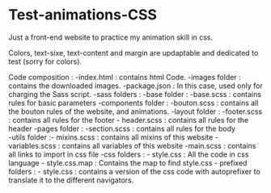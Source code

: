 # Test-animations-CSS
Just a front-end website to practice my animation skill in css.

Colors, text-sixe, text-content and margin are updaptable and dedicated to test (sorry for colors). 

Code composition : 
    -index.html : contains html Code.
    -images folder : contains the downloaded images.
    -package.json : In this case, used only for charging the Sass script.
    -sass folders : -base folder : -base.scss : contains rules for basic parameters
                    -components folder : -bouton.scss : contains all the bouton rules of the website, and animations.
                    -layout folder : -footer.scss : contains all rules for the footer
                                    - header.scss : contains all rules for the header
                    -pages folder : -section.scss : contains all rules for the body                                   
                    -utils folder :- mixins.scss : contains all mixins of this website
                                    - variables.scss : contains all variables of this website
                    -main.scss : contains all links to import in css file
    -css folders : - style.css : All the code in css language
                    - style.css.map : Contains the map to find style.css
                    - prefixed folders : - style.css : contains a version of the css code with autoprefixer to translate it to the different navigators.